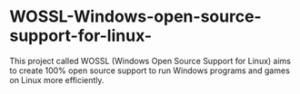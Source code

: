 # WOSSL-Windows-open-source-support-for-linux-
This project called WOSSL (Windows Open Source Support for Linux) aims to create 100% open source support to run Windows programs and games on Linux more efficiently.
